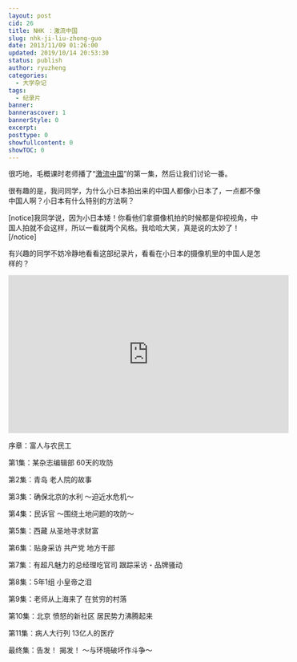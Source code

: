 ```yaml
---
layout: post
cid: 26
title: NHK ：激流中国
slug: nhk-ji-liu-zhong-guo
date: 2013/11/09 01:26:00
updated: 2019/10/14 20:53:30
status: publish
author: ryuzheng
categories: 
  - 大学杂记
tags: 
  - 纪录片
banner: 
bannerascover: 1
bannerStyle: 0
excerpt: 
posttype: 0
showfullcontent: 0
showTOC: 0
---
```



很巧地，毛概课时老师播了&ldquo;[激流中国](https://baike.baidu.com/item/%E6%BF%80%E6%B5%81%E4%B8%AD%E5%9B%BD)&rdquo;的第一集，然后让我们讨论一番。

很有趣的是，我问同学，为什么小日本拍出来的中国人都像小日本了，一点都不像中国人啊？小日本有什么特别的方法啊？

[notice]我同学说，因为小日本矮！你看他们拿摄像机拍的时候都是仰视视角，中国人拍就不会这样，所以一看就两个风格。我哈哈大笑，真是说的太妙了！[/notice]

有兴趣的同学不妨冷静地看看这部纪录片，看看在小日本的摄像机里的中国人是怎样的？

<iframe width="560" height="315" src="https://www.youtube.com/embed/videoseries?list=PLl7EVVF13JQCRyy_SW7hs8-iId-j2cR_J" frameborder="0" allowfullscreen></iframe>

序章：富人与农民工

第1集：某杂志编辑部 60天的攻防

第2集：青岛 老人院的故事

第3集：确保北京的水利 ～迫近水危机～

第4集：民诉官 ～围绕土地问题的攻防～

第5集：西藏 从圣地寻求财富

第6集：贴身采访 共产党 地方干部

第7集：有超凡魅力的总经理吃官司 跟踪采访・品牌骚动

第8集：5年1组 小皇帝之泪

第9集：老师从上海来了  在贫穷的村落

第10集：北京 愤怒的新社区 居民势力沸腾起来

第11集：病人大行列 13亿人的医疗

最终集：告发！ 揭发！ ～与环境破坏作斗争～